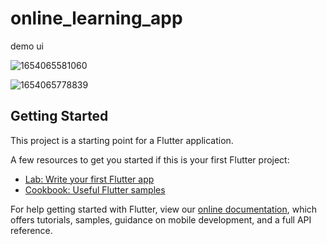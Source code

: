 # online_learning_app

demo ui

![1654065581060](https://user-images.githubusercontent.com/66944039/171343488-8f85a481-0554-4fef-a1c1-9200c0a7a94d.jpg)

![1654065778839](https://user-images.githubusercontent.com/66944039/171343641-0da7399f-2733-4c04-bf30-889fe20f4257.jpg)


## Getting Started

This project is a starting point for a Flutter application.

A few resources to get you started if this is your first Flutter project:

- [Lab: Write your first Flutter app](https://flutter.dev/docs/get-started/codelab)
- [Cookbook: Useful Flutter samples](https://flutter.dev/docs/cookbook)

For help getting started with Flutter, view our
[online documentation](https://flutter.dev/docs), which offers tutorials,
samples, guidance on mobile development, and a full API reference.
